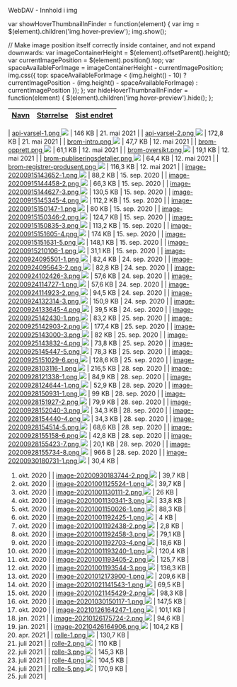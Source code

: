 WebDAV - Innhold i img



 var showHoverThumbnailInFinder = function(element) {
 var img = $(element).children('img.hover-preview');
 img.show();

 // Make image position itself correctly inside container, and not expand downwards:
 var imageContainerHeight = $(element).offsetParent().height();
 var currentImagePosition = $(element).position().top;
 var spaceAvailableForImage = imageContainerHeight - currentImagePosition;
 img.css({
 top: spaceAvailableForImage \< (img.height() - 10) ?
 currentImagePosition - (img.height() - spaceAvailableForImage) :
 currentImagePosition
 });
 };
 var hideHoverThumbnailInFinder = function(element) {
 $(element).children('img.hover-preview').hide();
 };



| [Navn](https://www-dav.usit.uio.no/prosjekter/datadeling/arbeidsomrader/integrasjonsarkitektur/dokumentasjon/veiledere/img/?sort-by=name&invert=true) | [Størrelse](https://www-dav.usit.uio.no/prosjekter/datadeling/arbeidsomrader/integrasjonsarkitektur/dokumentasjon/veiledere/img/?sort-by=content-length) | [Sist endret](https://www-dav.usit.uio.no/prosjekter/datadeling/arbeidsomrader/integrasjonsarkitektur/dokumentasjon/veiledere/img/?sort-by=last-modified) |
| --- | --- | --- |
| 
[api-varsel-1.png
 ![](/datadeling/img/api-varsel-1.png?vrtx=thumbnail)](https://www-dav.usit.uio.no/prosjekter/datadeling/arbeidsomrader/integrasjonsarkitektur/dokumentasjon/veiledere/img/api-varsel-1.png "Bilde") | 
 146 KB
  | 
 21. mai 2021
  |
| 
[api-varsel-2.png
 ![](/datadeling/img/api-varsel-2.png?vrtx=thumbnail)](https://www-dav.usit.uio.no/prosjekter/datadeling/arbeidsomrader/integrasjonsarkitektur/dokumentasjon/veiledere/img/api-varsel-2.png "Bilde") | 
 172,8 KB
  | 
 21. mai 2021
  |
| 
[brom-intro.png
 ![](/datadeling/img/brom-intro.png?vrtx=thumbnail)](https://www-dav.usit.uio.no/prosjekter/datadeling/arbeidsomrader/integrasjonsarkitektur/dokumentasjon/veiledere/img/brom-intro.png "Bilde") | 
 47,7 KB
  | 
 12. mai 2021
  |
| 
[brom-opprett.png
 ![](/datadeling/img/brom-opprett.png?vrtx=thumbnail)](https://www-dav.usit.uio.no/prosjekter/datadeling/arbeidsomrader/integrasjonsarkitektur/dokumentasjon/veiledere/img/brom-opprett.png "Bilde") | 
 61,1 KB
  | 
 12. mai 2021
  |
| 
[brom-oversikt.png
 ![](/datadeling/img/brom-oversikt.png?vrtx=thumbnail)](https://www-dav.usit.uio.no/prosjekter/datadeling/arbeidsomrader/integrasjonsarkitektur/dokumentasjon/veiledere/img/brom-oversikt.png "Bilde") | 
 19,1 KB
  | 
 12. mai 2021
  |
| 
[brom-publiseringsdetaljer.png
 ![](/datadeling/img/brom-publiseringsdetaljer.png?vrtx=thumbnail)](https://www-dav.usit.uio.no/prosjekter/datadeling/arbeidsomrader/integrasjonsarkitektur/dokumentasjon/veiledere/img/brom-publiseringsdetaljer.png "Bilde") | 
 64,4 KB
  | 
 12. mai 2021
  |
| 
[brom-registrer-produsent.png
 ![](/datadeling/img/brom-registrer-produsent.png?vrtx=thumbnail)](https://www-dav.usit.uio.no/prosjekter/datadeling/arbeidsomrader/integrasjonsarkitektur/dokumentasjon/veiledere/img/brom-registrer-produsent.png "Bilde") | 
 116,3 KB
  | 
 12. mai 2021
  |
| 
[image-20200915143652-1.png
 ![](/datadeling/img/image-20200915143652-1.png?vrtx=thumbnail)](https://www-dav.usit.uio.no/prosjekter/datadeling/arbeidsomrader/integrasjonsarkitektur/dokumentasjon/veiledere/img/image-20200915143652-1.png "Bilde") | 
 88,2 KB
  | 
 15. sep. 2020
  |
| 
[image-20200915144458-2.png
 ![](/datadeling/img/image-20200915144458-2.png?vrtx=thumbnail)](https://www-dav.usit.uio.no/prosjekter/datadeling/arbeidsomrader/integrasjonsarkitektur/dokumentasjon/veiledere/img/image-20200915144458-2.png "Bilde") | 
 66,3 KB
  | 
 15. sep. 2020
  |
| 
[image-20200915144627-3.png
 ![](/datadeling/img/image-20200915144627-3.png?vrtx=thumbnail)](https://www-dav.usit.uio.no/prosjekter/datadeling/arbeidsomrader/integrasjonsarkitektur/dokumentasjon/veiledere/img/image-20200915144627-3.png "Bilde") | 
 130,5 KB
  | 
 15. sep. 2020
  |
| 
[image-20200915145345-4.png
 ![](/datadeling/img/image-20200915145345-4.png?vrtx=thumbnail)](https://www-dav.usit.uio.no/prosjekter/datadeling/arbeidsomrader/integrasjonsarkitektur/dokumentasjon/veiledere/img/image-20200915145345-4.png "Bilde") | 
 112,2 KB
  | 
 15. sep. 2020
  |
| 
[image-20200915150147-1.png
 ![](/datadeling/img/image-20200915150147-1.png?vrtx=thumbnail)](https://www-dav.usit.uio.no/prosjekter/datadeling/arbeidsomrader/integrasjonsarkitektur/dokumentasjon/veiledere/img/image-20200915150147-1.png "Bilde") | 
 80 KB
  | 
 15. sep. 2020
  |
| 
[image-20200915150346-2.png
 ![](/datadeling/img/image-20200915150346-2.png?vrtx=thumbnail)](https://www-dav.usit.uio.no/prosjekter/datadeling/arbeidsomrader/integrasjonsarkitektur/dokumentasjon/veiledere/img/image-20200915150346-2.png "Bilde") | 
 124,7 KB
  | 
 15. sep. 2020
  |
| 
[image-20200915150835-3.png
 ![](/datadeling/img/image-20200915150835-3.png?vrtx=thumbnail)](https://www-dav.usit.uio.no/prosjekter/datadeling/arbeidsomrader/integrasjonsarkitektur/dokumentasjon/veiledere/img/image-20200915150835-3.png "Bilde") | 
 113,2 KB
  | 
 15. sep. 2020
  |
| 
[image-20200915151605-4.png
 ![](/datadeling/img/image-20200915151605-4.png?vrtx=thumbnail)](https://www-dav.usit.uio.no/prosjekter/datadeling/arbeidsomrader/integrasjonsarkitektur/dokumentasjon/veiledere/img/image-20200915151605-4.png "Bilde") | 
 174 KB
  | 
 15. sep. 2020
  |
| 
[image-20200915151631-5.png
 ![](/datadeling/img/image-20200915151631-5.png?vrtx=thumbnail)](https://www-dav.usit.uio.no/prosjekter/datadeling/arbeidsomrader/integrasjonsarkitektur/dokumentasjon/veiledere/img/image-20200915151631-5.png "Bilde") | 
 148,1 KB
  | 
 15. sep. 2020
  |
| 
[image-20200915210106-1.png
 ![](/datadeling/img/image-20200915210106-1.png?vrtx=thumbnail)](https://www-dav.usit.uio.no/prosjekter/datadeling/arbeidsomrader/integrasjonsarkitektur/dokumentasjon/veiledere/img/image-20200915210106-1.png "Bilde") | 
 31,1 KB
  | 
 15. sep. 2020
  |
| 
[image-20200924095501-1.png
 ![](/datadeling/img/image-20200924095501-1.png?vrtx=thumbnail)](https://www-dav.usit.uio.no/prosjekter/datadeling/arbeidsomrader/integrasjonsarkitektur/dokumentasjon/veiledere/img/image-20200924095501-1.png "Bilde") | 
 82,4 KB
  | 
 24. sep. 2020
  |
| 
[image-20200924095643-2.png
 ![](/datadeling/img/image-20200924095643-2.png?vrtx=thumbnail)](https://www-dav.usit.uio.no/prosjekter/datadeling/arbeidsomrader/integrasjonsarkitektur/dokumentasjon/veiledere/img/image-20200924095643-2.png "Bilde") | 
 82,8 KB
  | 
 24. sep. 2020
  |
| 
[image-20200924102426-3.png
 ![](/datadeling/img/image-20200924102426-3.png?vrtx=thumbnail)](https://www-dav.usit.uio.no/prosjekter/datadeling/arbeidsomrader/integrasjonsarkitektur/dokumentasjon/veiledere/img/image-20200924102426-3.png "Bilde") | 
 57,6 KB
  | 
 24. sep. 2020
  |
| 
[image-20200924114727-1.png
 ![](/datadeling/img/image-20200924114727-1.png?vrtx=thumbnail)](https://www-dav.usit.uio.no/prosjekter/datadeling/arbeidsomrader/integrasjonsarkitektur/dokumentasjon/veiledere/img/image-20200924114727-1.png "Bilde") | 
 57,6 KB
  | 
 24. sep. 2020
  |
| 
[image-20200924114923-2.png
 ![](/datadeling/img/image-20200924114923-2.png?vrtx=thumbnail)](https://www-dav.usit.uio.no/prosjekter/datadeling/arbeidsomrader/integrasjonsarkitektur/dokumentasjon/veiledere/img/image-20200924114923-2.png "Bilde") | 
 94,5 KB
  | 
 24. sep. 2020
  |
| 
[image-20200924132314-3.png
 ![](/datadeling/img/image-20200924132314-3.png?vrtx=thumbnail)](https://www-dav.usit.uio.no/prosjekter/datadeling/arbeidsomrader/integrasjonsarkitektur/dokumentasjon/veiledere/img/image-20200924132314-3.png "Bilde") | 
 150,9 KB
  | 
 24. sep. 2020
  |
| 
[image-20200924133645-4.png
 ![](/datadeling/img/image-20200924133645-4.png?vrtx=thumbnail)](https://www-dav.usit.uio.no/prosjekter/datadeling/arbeidsomrader/integrasjonsarkitektur/dokumentasjon/veiledere/img/image-20200924133645-4.png "Bilde") | 
 39,5 KB
  | 
 24. sep. 2020
  |
| 
[image-20200925142430-1.png
 ![](/datadeling/img/image-20200925142430-1.png?vrtx=thumbnail)](https://www-dav.usit.uio.no/prosjekter/datadeling/arbeidsomrader/integrasjonsarkitektur/dokumentasjon/veiledere/img/image-20200925142430-1.png "Bilde") | 
 83,2 KB
  | 
 25. sep. 2020
  |
| 
[image-20200925142903-2.png
 ![](/datadeling/img/image-20200925142903-2.png?vrtx=thumbnail)](https://www-dav.usit.uio.no/prosjekter/datadeling/arbeidsomrader/integrasjonsarkitektur/dokumentasjon/veiledere/img/image-20200925142903-2.png "Bilde") | 
 177,4 KB
  | 
 25. sep. 2020
  |
| 
[image-20200925143000-3.png
 ![](/datadeling/img/image-20200925143000-3.png?vrtx=thumbnail)](https://www-dav.usit.uio.no/prosjekter/datadeling/arbeidsomrader/integrasjonsarkitektur/dokumentasjon/veiledere/img/image-20200925143000-3.png "Bilde") | 
 82 KB
  | 
 25. sep. 2020
  |
| 
[image-20200925143832-4.png
 ![](/datadeling/img/image-20200925143832-4.png?vrtx=thumbnail)](https://www-dav.usit.uio.no/prosjekter/datadeling/arbeidsomrader/integrasjonsarkitektur/dokumentasjon/veiledere/img/image-20200925143832-4.png "Bilde") | 
 73,8 KB
  | 
 25. sep. 2020
  |
| 
[image-20200925145447-5.png
 ![](/datadeling/img/image-20200925145447-5.png?vrtx=thumbnail)](https://www-dav.usit.uio.no/prosjekter/datadeling/arbeidsomrader/integrasjonsarkitektur/dokumentasjon/veiledere/img/image-20200925145447-5.png "Bilde") | 
 78,3 KB
  | 
 25. sep. 2020
  |
| 
[image-20200925151029-6.png
 ![](/datadeling/img/image-20200925151029-6.png?vrtx=thumbnail)](https://www-dav.usit.uio.no/prosjekter/datadeling/arbeidsomrader/integrasjonsarkitektur/dokumentasjon/veiledere/img/image-20200925151029-6.png "Bilde") | 
 128,6 KB
  | 
 25. sep. 2020
  |
| 
[image-20200928103116-1.png
 ![](/datadeling/img/image-20200928103116-1.png?vrtx=thumbnail)](https://www-dav.usit.uio.no/prosjekter/datadeling/arbeidsomrader/integrasjonsarkitektur/dokumentasjon/veiledere/img/image-20200928103116-1.png "Bilde") | 
 216,5 KB
  | 
 28. sep. 2020
  |
| 
[image-20200928121338-1.png
 ![](/datadeling/img/image-20200928121338-1.png?vrtx=thumbnail)](https://www-dav.usit.uio.no/prosjekter/datadeling/arbeidsomrader/integrasjonsarkitektur/dokumentasjon/veiledere/img/image-20200928121338-1.png "Bilde") | 
 84,9 KB
  | 
 28. sep. 2020
  |
| 
[image-20200928124644-1.png
 ![](/datadeling/img/image-20200928124644-1.png?vrtx=thumbnail)](https://www-dav.usit.uio.no/prosjekter/datadeling/arbeidsomrader/integrasjonsarkitektur/dokumentasjon/veiledere/img/image-20200928124644-1.png "Bilde") | 
 52,9 KB
  | 
 28. sep. 2020
  |
| 
[image-20200928150931-1.png
 ![](/datadeling/img/image-20200928150931-1.png?vrtx=thumbnail)](https://www-dav.usit.uio.no/prosjekter/datadeling/arbeidsomrader/integrasjonsarkitektur/dokumentasjon/veiledere/img/image-20200928150931-1.png "Bilde") | 
 99 KB
  | 
 28. sep. 2020
  |
| 
[image-20200928151927-2.png
 ![](/datadeling/img/image-20200928151927-2.png?vrtx=thumbnail)](https://www-dav.usit.uio.no/prosjekter/datadeling/arbeidsomrader/integrasjonsarkitektur/dokumentasjon/veiledere/img/image-20200928151927-2.png "Bilde") | 
 79,9 KB
  | 
 28. sep. 2020
  |
| 
[image-20200928152040-3.png
 ![](/datadeling/img/image-20200928152040-3.png?vrtx=thumbnail)](https://www-dav.usit.uio.no/prosjekter/datadeling/arbeidsomrader/integrasjonsarkitektur/dokumentasjon/veiledere/img/image-20200928152040-3.png "Bilde") | 
 34,3 KB
  | 
 28. sep. 2020
  |
| 
[image-20200928154440-4.png
 ![](/datadeling/img/image-20200928154440-4.png?vrtx=thumbnail)](https://www-dav.usit.uio.no/prosjekter/datadeling/arbeidsomrader/integrasjonsarkitektur/dokumentasjon/veiledere/img/image-20200928154440-4.png "Bilde") | 
 34,3 KB
  | 
 28. sep. 2020
  |
| 
[image-20200928154514-5.png
 ![](/datadeling/img/image-20200928154514-5.png?vrtx=thumbnail)](https://www-dav.usit.uio.no/prosjekter/datadeling/arbeidsomrader/integrasjonsarkitektur/dokumentasjon/veiledere/img/image-20200928154514-5.png "Bilde") | 
 68,6 KB
  | 
 28. sep. 2020
  |
| 
[image-20200928155158-6.png
 ![](/datadeling/img/image-20200928155158-6.png?vrtx=thumbnail)](https://www-dav.usit.uio.no/prosjekter/datadeling/arbeidsomrader/integrasjonsarkitektur/dokumentasjon/veiledere/img/image-20200928155158-6.png "Bilde") | 
 42,8 KB
  | 
 28. sep. 2020
  |
| 
[image-20200928155423-7.png
 ![](/datadeling/img/image-20200928155423-7.png?vrtx=thumbnail)](https://www-dav.usit.uio.no/prosjekter/datadeling/arbeidsomrader/integrasjonsarkitektur/dokumentasjon/veiledere/img/image-20200928155423-7.png "Bilde") | 
 20,1 KB
  | 
 28. sep. 2020
  |
| 
[image-20200928155734-8.png
 ![](/datadeling/img/image-20200928155734-8.png?vrtx=thumbnail)](https://www-dav.usit.uio.no/prosjekter/datadeling/arbeidsomrader/integrasjonsarkitektur/dokumentasjon/veiledere/img/image-20200928155734-8.png "Bilde") | 
 966 B
  | 
 28. sep. 2020
  |
| 
[image-20200930180731-1.png
 ![](/datadeling/img/image-20200930180731-1.png?vrtx=thumbnail)](https://www-dav.usit.uio.no/prosjekter/datadeling/arbeidsomrader/integrasjonsarkitektur/dokumentasjon/veiledere/img/image-20200930180731-1.png "Bilde") | 
 30,4 KB
  | 
 1. okt. 2020
  |
| 
[image-20200930183744-2.png
 ![](/datadeling/img/image-20200930183744-2.png?vrtx=thumbnail)](https://www-dav.usit.uio.no/prosjekter/datadeling/arbeidsomrader/integrasjonsarkitektur/dokumentasjon/veiledere/img/image-20200930183744-2.png "Bilde") | 
 39,7 KB
  | 
 1. okt. 2020
  |
| 
[image-20201001125524-1.png
 ![](/datadeling/img/image-20201001125524-1.png?vrtx=thumbnail)](https://www-dav.usit.uio.no/prosjekter/datadeling/arbeidsomrader/integrasjonsarkitektur/dokumentasjon/veiledere/img/image-20201001125524-1.png "Bilde") | 
 39,7 KB
  | 
 1. okt. 2020
  |
| 
[image-20201001130111-2.png
 ![](/datadeling/img/image-20201001130111-2.png?vrtx=thumbnail)](https://www-dav.usit.uio.no/prosjekter/datadeling/arbeidsomrader/integrasjonsarkitektur/dokumentasjon/veiledere/img/image-20201001130111-2.png "Bilde") | 
 26 KB
  | 
 1. okt. 2020
  |
| 
[image-20201001130341-3.png
 ![](/datadeling/img/image-20201001130341-3.png?vrtx=thumbnail)](https://www-dav.usit.uio.no/prosjekter/datadeling/arbeidsomrader/integrasjonsarkitektur/dokumentasjon/veiledere/img/image-20201001130341-3.png "Bilde") | 
 33,8 KB
  | 
 1. okt. 2020
  |
| 
[image-20201001150026-1.png
 ![](/datadeling/img/image-20201001150026-1.png?vrtx=thumbnail)](https://www-dav.usit.uio.no/prosjekter/datadeling/arbeidsomrader/integrasjonsarkitektur/dokumentasjon/veiledere/img/image-20201001150026-1.png "Bilde") | 
 88,3 KB
  | 
 1. okt. 2020
  |
| 
[image-20201001192425-1.png
 ![](/datadeling/img/image-20201001192425-1.png?vrtx=thumbnail)](https://www-dav.usit.uio.no/prosjekter/datadeling/arbeidsomrader/integrasjonsarkitektur/dokumentasjon/veiledere/img/image-20201001192425-1.png "Bilde") | 
 4 KB
  | 
 1. okt. 2020
  |
| 
[image-20201001192438-2.png
 ![](/datadeling/img/image-20201001192438-2.png?vrtx=thumbnail)](https://www-dav.usit.uio.no/prosjekter/datadeling/arbeidsomrader/integrasjonsarkitektur/dokumentasjon/veiledere/img/image-20201001192438-2.png "Bilde") | 
 2,8 KB
  | 
 1. okt. 2020
  |
| 
[image-20201001192458-3.png
 ![](/datadeling/img/image-20201001192458-3.png?vrtx=thumbnail)](https://www-dav.usit.uio.no/prosjekter/datadeling/arbeidsomrader/integrasjonsarkitektur/dokumentasjon/veiledere/img/image-20201001192458-3.png "Bilde") | 
 79,1 KB
  | 
 1. okt. 2020
  |
| 
[image-20201001192703-4.png
 ![](/datadeling/img/image-20201001192703-4.png?vrtx=thumbnail)](https://www-dav.usit.uio.no/prosjekter/datadeling/arbeidsomrader/integrasjonsarkitektur/dokumentasjon/veiledere/img/image-20201001192703-4.png "Bilde") | 
 18,6 KB
  | 
 1. okt. 2020
  |
| 
[image-20201001193240-1.png
 ![](/datadeling/img/image-20201001193240-1.png?vrtx=thumbnail)](https://www-dav.usit.uio.no/prosjekter/datadeling/arbeidsomrader/integrasjonsarkitektur/dokumentasjon/veiledere/img/image-20201001193240-1.png "Bilde") | 
 120,4 KB
  | 
 1. okt. 2020
  |
| 
[image-20201001193405-2.png
 ![](/datadeling/img/image-20201001193405-2.png?vrtx=thumbnail)](https://www-dav.usit.uio.no/prosjekter/datadeling/arbeidsomrader/integrasjonsarkitektur/dokumentasjon/veiledere/img/image-20201001193405-2.png "Bilde") | 
 125,7 KB
  | 
 1. okt. 2020
  |
| 
[image-20201001193544-3.png
 ![](/datadeling/img/image-20201001193544-3.png?vrtx=thumbnail)](https://www-dav.usit.uio.no/prosjekter/datadeling/arbeidsomrader/integrasjonsarkitektur/dokumentasjon/veiledere/img/image-20201001193544-3.png "Bilde") | 
 136,3 KB
  | 
 1. okt. 2020
  |
| 
[image-20201012173900-1.png
 ![](/datadeling/img/image-20201012173900-1.png?vrtx=thumbnail)](https://www-dav.usit.uio.no/prosjekter/datadeling/arbeidsomrader/integrasjonsarkitektur/dokumentasjon/veiledere/img/image-20201012173900-1.png "Bilde") | 
 209,6 KB
  | 
 12. okt. 2020
  |
| 
[image-20201021141543-1.png
 ![](/datadeling/img/image-20201021141543-1.png?vrtx=thumbnail)](https://www-dav.usit.uio.no/prosjekter/datadeling/arbeidsomrader/integrasjonsarkitektur/dokumentasjon/veiledere/img/image-20201021141543-1.png "Bilde") | 
 69,5 KB
  | 
 21. okt. 2020
  |
| 
[image-20201021145429-2.png
 ![](/datadeling/img/image-20201021145429-2.png?vrtx=thumbnail)](https://www-dav.usit.uio.no/prosjekter/datadeling/arbeidsomrader/integrasjonsarkitektur/dokumentasjon/veiledere/img/image-20201021145429-2.png "Bilde") | 
 98,3 KB
  | 
 21. okt. 2020
  |
| 
[image-20201030150117-1.png
 ![](/datadeling/img/image-20201030150117-1.png?vrtx=thumbnail)](https://www-dav.usit.uio.no/prosjekter/datadeling/arbeidsomrader/integrasjonsarkitektur/dokumentasjon/veiledere/img/image-20201030150117-1.png "Bilde") | 
 147,5 KB
  | 
 30. okt. 2020
  |
| 
[image-20210126164247-1.png
 ![](/datadeling/img/image-20210126164247-1.png?vrtx=thumbnail)](https://www-dav.usit.uio.no/prosjekter/datadeling/arbeidsomrader/integrasjonsarkitektur/dokumentasjon/veiledere/img/image-20210126164247-1.png "Bilde") | 
 101,1 KB
  | 
 26. jan. 2021
  |
| 
[image-20210126175724-2.png
 ![](/datadeling/img/image-20210126175724-2.png?vrtx=thumbnail)](https://www-dav.usit.uio.no/prosjekter/datadeling/arbeidsomrader/integrasjonsarkitektur/dokumentasjon/veiledere/img/image-20210126175724-2.png "Bilde") | 
 94,6 KB
  | 
 26. jan. 2021
  |
| 
[image-20210426164906.png
 ![](/datadeling/img/image-20210426164906.png?vrtx=thumbnail)](https://www-dav.usit.uio.no/prosjekter/datadeling/arbeidsomrader/integrasjonsarkitektur/dokumentasjon/veiledere/img/image-20210426164906.png "Bilde") | 
 104,2 KB
  | 
 26. apr. 2021
  |
| 
[rolle-1.png
 ![](/datadeling/img/rolle-1.png?vrtx=thumbnail)](https://www-dav.usit.uio.no/prosjekter/datadeling/arbeidsomrader/integrasjonsarkitektur/dokumentasjon/veiledere/img/rolle-1.png "Bilde") | 
 130,7 KB
  | 
 26. juli 2021
  |
| 
[rolle-2.png
 ![](/datadeling/img/rolle-2.png?vrtx=thumbnail)](https://www-dav.usit.uio.no/prosjekter/datadeling/arbeidsomrader/integrasjonsarkitektur/dokumentasjon/veiledere/img/rolle-2.png "Bilde") | 
 110 KB
  | 
 26. juli 2021
  |
| 
[rolle-3.png
 ![](/datadeling/img/rolle-3.png?vrtx=thumbnail)](https://www-dav.usit.uio.no/prosjekter/datadeling/arbeidsomrader/integrasjonsarkitektur/dokumentasjon/veiledere/img/rolle-3.png "Bilde") | 
 145,3 KB
  | 
 26. juli 2021
  |
| 
[rolle-4.png
 ![](/datadeling/img/rolle-4.png?vrtx=thumbnail)](https://www-dav.usit.uio.no/prosjekter/datadeling/arbeidsomrader/integrasjonsarkitektur/dokumentasjon/veiledere/img/rolle-4.png "Bilde") | 
 104,5 KB
  | 
 26. juli 2021
  |
| 
[rolle-5.png
 ![](/datadeling/img/rolle-5.png?vrtx=thumbnail)](https://www-dav.usit.uio.no/prosjekter/datadeling/arbeidsomrader/integrasjonsarkitektur/dokumentasjon/veiledere/img/rolle-5.png "Bilde") | 
 170,9 KB
  | 
 26. juli 2021
  |